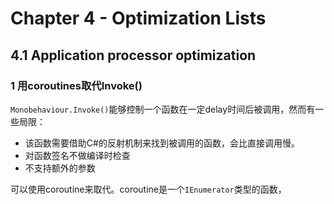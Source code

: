 # Chapter 4 - Optimization Lists

## 4.1 Application processor optimization

### 1 用coroutines取代Invoke()

`Monobehaviour.Invoke()`能够控制一个函数在一定delay时间后被调用，然而有一些局限：

- 该函数需要借助C#的反射机制来找到被调用的函数，会比直接调用慢。
- 对函数签名不做编译时检查
- 不支持额外的参数

可以使用coroutine来取代。coroutine是一个`IEnumerator`类型的函数，

### 